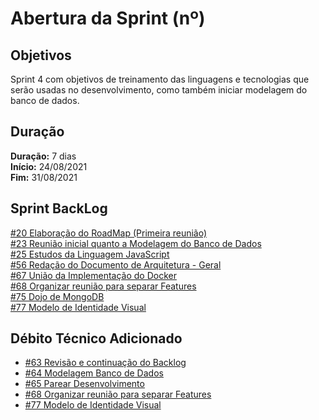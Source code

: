 # Abertura da Sprint (nº)

## Objetivos

Sprint 4 com objetivos de treinamento das linguagens e tecnologias que serão usadas no desenvolvimento, como também iniciar modelagem do banco de dados.

## Duração

**Duração:** 7 dias
<br>
**Início:** 24/08/2021
<br>
**Fim:** 31/08/2021

## Sprint BackLog

[#20 Elaboração do RoadMap (Primeira reunião)](https://github.com/fga-eps-mds/2021-1-hospitalar/issues/20)
<br>
[#23 Reunião inicial quanto a Modelagem do Banco de Dados](https://github.com/fga-eps-mds/2021-1-hospitalar/issues/23)
<br>
[#25 Estudos da Linguagem JavaScript](https://github.com/fga-eps-mds/2021-1-hospitalar/issues/25)
<br>
[#56 Redação do Documento de Arquitetura - Geral](https://github.com/fga-eps-mds/2021-1-hospitalar/issues/56)
<br>
[#67 União da Implementação do Docker](https://github.com/fga-eps-mds/2021-1-hospitalar/issues/67)
<br>
[#68 Organizar reunião para separar Features](https://github.com/fga-eps-mds/2021-1-hospitalar/issues/68)
<br>
[#75 Dojo de MongoDB](https://github.com/fga-eps-mds/2021-1-hospitalar/issues/75)
<br>
[#77 Modelo de Identidade Visual](https://github.com/fga-eps-mds/2021-1-hospitalar/issues/77)
<br>


## Débito Técnico Adicionado
- [#63 Revisão e continuação do Backlog](https://github.com/fga-eps-mds/2021-1-hospitalar/issues/63)
- [#64 Modelagem Banco de Dados](https://github.com/fga-eps-mds/2021-1-hospitalar/issues/64)
- [#65 Parear Desenvolvimento](https://github.com/fga-eps-mds/2021-1-hospitalar/issues/65)
- [#68 Organizar reunião para separar Features](https://github.com/fga-eps-mds/2021-1-hospitalar/issues/68)
- [#77 Modelo de Identidade Visual](https://github.com/fga-eps-mds/2021-1-hospitalar/issues/77)

